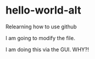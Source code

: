 # hello-world-alt
Relearning how to use github


I am going to modify the file. 

I am doing this via the GUI. WHY?!
